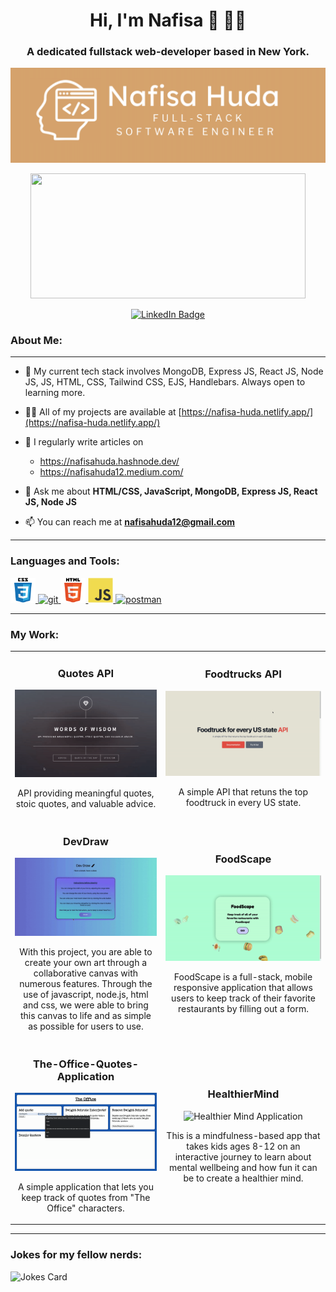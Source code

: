 <h1 align="center">Hi, I'm Nafisa 👋 👩‍💻</h1>
<h3 align="center">A dedicated fullstack web-developer based in New York.</h3>
<img src=https://github.com/Nafisa-Huda/Nafisa-Huda/blob/main/Screen%20Shot%202022-05-11%20at%2012.53.12%20AM.png>
<p align="center">
  <img width="440" height="200" src="https://media.giphy.com/media/Szn4M0Q0aHATw2DfA8/giphy.gif">
</p>
 <div id="badges" align="center">
  <a href="https://www.linkedin.com/in/nafisa-huda/">
    <img src="https://img.shields.io/badge/LinkedIn-blue?style=for-the-badge&logo=linkedin&logoColor=white&color=dda162" alt="LinkedIn Badge"/>
  </a>
</div>
<h3>About Me:</h3>

---

- 🌱 My current tech stack involves MongoDB, Express JS, React JS, Node JS, JS, HTML, CSS, Tailwind CSS, EJS, Handlebars. Always open to learning more.  

- 👨‍💻 All of my projects are available at [https://nafisa-huda.netlify.app/](https://nafisa-huda.netlify.app/)

- 📝 I regularly write articles on 
  - https://nafisahuda.hashnode.dev/
  - https://nafisahuda12.medium.com/

- 💬 Ask me about **HTML/CSS, JavaScript, MongoDB, Express JS, React JS, Node JS**

- 📫 You can reach me at **nafisahuda12@gmail.com**


---

<h3 align="left">Languages and Tools:</h3>
<p align="left"> <a href="https://www.w3schools.com/css/" target="_blank" rel="noreferrer"> <img src="https://raw.githubusercontent.com/devicons/devicon/master/icons/css3/css3-original-wordmark.svg" alt="css3" width="40" height="40"/> </a> <a href="https://git-scm.com/" target="_blank" rel="noreferrer"> <img src="https://www.vectorlogo.zone/logos/git-scm/git-scm-icon.svg" alt="git" width="40" height="40"/> </a> <a href="https://www.w3.org/html/" target="_blank" rel="noreferrer"> <img src="https://raw.githubusercontent.com/devicons/devicon/master/icons/html5/html5-original-wordmark.svg" alt="html5" width="40" height="40"/> </a> <a href="https://developer.mozilla.org/en-US/docs/Web/JavaScript" target="_blank" rel="noreferrer"> <img src="https://raw.githubusercontent.com/devicons/devicon/master/icons/javascript/javascript-original.svg" alt="javascript" width="40" height="40"/> </a> <a href="https://postman.com" target="_blank" rel="noreferrer"> <img src="https://www.vectorlogo.zone/logos/getpostman/getpostman-icon.svg" alt="postman" width="40" height="40"/> </a>
  
  
---


<h3>My Work: </h3>

<div align="center">
  <table>
      <tr>
        <td width="16.667%">
          <h3 align="center">Quotes API</h3>
          <p align="center">
             <img src="https://github.com/Nafisa-Huda/Nafisa-Huda/blob/main/ezgif.com-gif-maker%20(1).gif" alt="Quotes API"/> </a>
            <p align="center">
              API providing meaningful quotes, stoic quotes, and valuable advice.
            </p>
          </p>
        </td>
        <td width="16.667%">
          <h3 align="center">Foodtrucks API</h3>
          <p align="center">
           <img src="https://github.com/Nafisa-Huda/foodtrucks-api/blob/main/ezgif.com-gif-maker%20(6).gif" alt="Foodtrucks API"/> </a>
            <p align="center">
            A simple API that retuns the top foodtruck in every US state.
            </p>
          </p>
        </td>
      </tr>
      <tr>
        <td width="16.667%">
          <h3 align="center">DevDraw</h3>
          <p align="center">
             <img src="https://github.com/Nafisa-Huda/Nafisa-Huda/blob/main/ezgif.com-gif-maker%20(2).gif" alt="Dev Draw Application"/> </a>
            <p align="center">
              With this project, you are able to create your own art through a collaborative canvas with numerous features. Through the use of javascript, node.js, html and css, we were able to bring this canvas to life and as simple as possible for users to use.  
            </p>
          </p>
        </td>
         <td width="16.667%">
          <h3 align="center">FoodScape</h3>
          <p align="center">
             <img src="https://github.com/Nafisa-Huda/Nafisa-Huda/blob/main/ezgif.com-gif-maker%20(3).gif"  alt="Food Scape Application"/></a>
            <p align="center">
             FoodScape is a full-stack, mobile responsive application that allows users to keep track of their favorite restaurants by filling out a form.
            </p>
          </p>
        </td>
        </tr>
        <tr>
        <td width="16.667%">
          <h3 align="center">The-Office-Quotes-Application</h3>
          <p align="center">
<img src="https://github.com/Nafisa-Huda/The-Office-Quotes-App/blob/main/ezgif.com-gif-maker%20(4).gif" alt="The Office Quotes Application">            <p align="center">
            A simple application that lets you keep track of quotes from "The Office" characters.
            </p>
          </p>
        </td>
       <td width="16.667%">
          <h3 align="center">HealthierMind</h3>
          <p align="center">
<img src="https://github.com/Nafisa-Huda/HealthierMindApp/blob/main/ezgif.com-gif-maker%20(5).gif" alt="Healthier Mind Application"> <p align="center">
            This is a mindfulness-based app that takes kids ages 8-12 on an interactive journey to learn about mental wellbeing and how fun it can be to create a healthier mind.
            </p>
          </p>
        </td>
      </tr>
      </table>
 </div>

  
---

</p> <h3>Jokes for my fellow nerds:</h3> 

<!--jokes--> <img src="https://readme-jokes.vercel.app/api?hideBorder&bgColor=%23dda062&qColor=%23FFF&aColor=%23FFF" alt="Jokes Card" />



 
